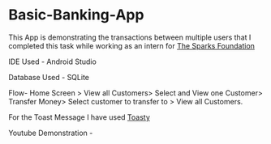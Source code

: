 # Basic-Banking-App
This App is demonstrating the transactions between multiple users that I completed this task while working as an intern for [The Sparks Foundation](https://www.thesparksfoundationsingapore.org/)

IDE Used - Android Studio

Database Used - SQLite

Flow- Home Screen > View all Customers> Select and View one Customer> Transfer Money> Select customer to transfer to > View all Customers.

For the Toast Message I have used [Toasty](https://github.com/GrenderG/Toasty)

Youtube Demonstration - 
